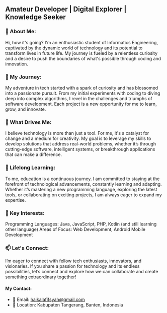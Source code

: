 ## Amateur Developer | Digital Explorer | Knowledge Seeker

### 👋 About Me:
Hi, how it's going? I'm an enthusiastic student of Informatics Engineering, captivated by the dynamic world of technology and its potential to transform lives in future life. My journey is fueled by a relentless curiosity and a desire to push the boundaries of what's possible through coding and innovation.

### 🌱 My Journey:
My adventure in tech started with a spark of curiosity and has blossomed into a passionate pursuit. From my initial experiments with coding to diving deep into complex algorithms, I revel in the challenges and triumphs of software development. Each project is a new opportunity for me to learn, grow, and innovate.

### 🌳 What Drives Me:
I believe technology is more than just a tool. For me, it's a catalyst for change and a medium for creativity. My goal is to leverage my skills to develop solutions that address real-world problems, whether it’s through cutting-edge software, intelligent systems, or breakthrough applications that can make a difference.

### 💞️ Lifelong Learning:
To me, education is a continuous journey. I am committed to staying at the forefront of technological advancements, constantly learning and adapting. Whether it’s mastering a new programming language, exploring the latest tools, or collaborating on exciting projects, I am always eager to expand my expertise.

### 👀 Key Interests:
Programming Languages: Java, JavaScript, PHP, Kotlin (and still learning other language)
Areas of Focus: Web Development, Android Mobile Development

### 📫 Let's Connect:
I’m eager to connect with fellow tech enthusiasts, innovators, and visionaries. If you share a passion for technology and its endless possibilities, let’s connect and explore how we can collaborate and create something extraordinary together!

#### My Contact:
- 📧 Email: haikalafifsyah@gmail.com
- 📍 Location: Kabupaten Tangerang, Banten, Indonesia
